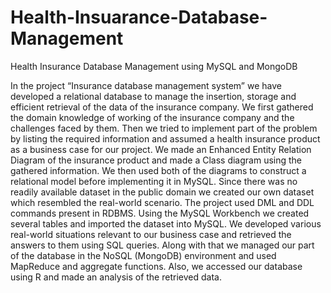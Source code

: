 # Health-Insuarance-Database-Management
Health Insurance Database Management using MySQL and MongoDB

In the project “Insurance database management system” we have developed a relational database to manage the insertion, storage and efficient retrieval of the data of the insurance company. We first gathered the domain knowledge of working of the insurance company and the challenges faced by them. Then we tried to implement part of the problem by listing the required information and assumed a health insurance product as a business case for our project. We made an Enhanced Entity Relation Diagram of the insurance product and made a Class diagram using the gathered information. We then used both of the diagrams to construct a relational model before implementing it in MySQL. Since there was no readily available dataset in the public domain we created our own dataset which resembled the real-world scenario. The project used DML and DDL commands present in RDBMS. Using the MySQL Workbench we created several tables and imported the dataset into MySQL. We developed various real-world situations relevant to our business case and retrieved the answers to them using SQL queries. Along with that we managed our part of the database in the NoSQL (MongoDB) environment and used MapReduce and aggregate functions. Also, we accessed our database using R and made an analysis of the retrieved data.
